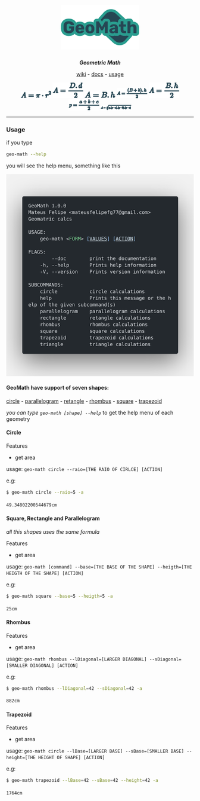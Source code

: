 <div align="center">

<!-- # GeoMath -->
# ![GeoMath](.github/assets/logo.png)
_**Geometric Math**_

[wiki](https://github.com/mateusfg7/GeoMath/wiki) - [docs](https://mateusfg7.github.io/GeoMath/geo_math/) - [usage](#geomath-have-support-of-seven-shapes)

![circle](.github/assets/formulas/circle.png)
![rhombus](.github/assets/formulas/rhombus.png)
![square](.github/assets/formulas/square.png)
![trapezoid](.github/assets/formulas/trapezoid.png)
![triangle](.github/assets/formulas/triangle.png)
![semi-perimeter](.github/assets/formulas/semi-perimeter.png)
![perimeter-area](.github/assets/formulas/perimeter-area.png)

</div>

---

### Usage

if you type 
```bash
geo-math --help
```

you will see the help menu, something like this

![Help Code](.github/assets/polacode_help.png)

#### **GeoMath have support of seven shapes:**

[circle](#circle) - [parallelogram](#square-rectangle-and-parallelogram) - [retangle](#square-rectangle-and-parallelogram) - [rhombus](#rhombus) - [square](#square-rectangle-and-parallelogram) - [trapezoid](#trapezoid)

_you can type `geo-math [shape] --help`_ to get the help menu of each geometry

#### Circle

Features
- get area

usage: `geo-math circle --raio=[THE RAIO OF CIRLCE] [ACTION]`

e.g:
```bash
$ geo-math circle --raio=5 -a

49.34802200544679cm
```
#### Square, Rectangle and Parallelogram

_all this shapes uses the same formula_

Features
- get area

usage: `geo-math [command] --base=[THE BASE OF THE SHAPE] --heigth=[THE HEIGTH OF THE SHAPE] [ACTION]`

e.g:
```bash
$ geo-math square --base=5 --heigth=5 -a

25cm
```
#### Rhombus

Features
- get area

usage: `geo-math rhombus --lDiagonal=[LARGER DIAGONAL] --sDiagonal=[SMALLER DIAGONAL] [ACTION]`

e.g:
```bash
$ geo-math rhombus --lDiagonal=42 --sDiagonal=42 -a

882cm
```
#### Trapezoid

Features
- get area

usage: `geo-math circle --lBase=[LARGER BASE] --sBase=[SMALLER BASE] --height=[THE HEIGHT OF SHAPE] [ACTION]`

e.g:
```bash
$ geo-math trapezoid --lBase=42 --sBase=42 --height=42 -a

1764cm 
```
